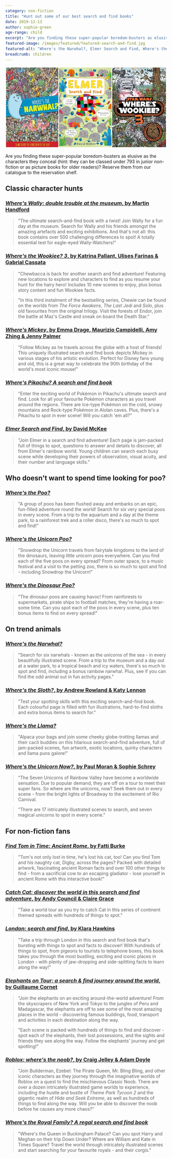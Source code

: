 ```yaml
---
category: non-fiction
title: "Hunt out some of our best search and find books"
date: 2019-12-13
author: sophie-green
age-range: child
excerpt: "Are you finding these super-popular boredom-busters as elusive as the characters they conceal? Reserve them from our catalogue to the reservation shelf."
featured-image: /images/featured/featured-search-and-find.jpg
featured-alt: "Where's the Narwhal?, Elmer Search and Find, Where's the Wookiee? 3"
breadcrumb: children
---
```


![Where's the Narwhal?, Elmer Search and Find, Where's the Wookiee? 3](/images/featured/featured-search-and-find.jpg)

Are you finding these super-popular boredom-busters as elusive as the characters they conceal (hint: they can be classed under 793 in junior non-fiction or as picture books for older readers)? Reserve them from our catalogue to the reservation shelf.

## Classic character hunts

### [<cite>Where's Wally: double trouble at the museum</cite>, by Martin Handford](https://suffolk.spydus.co.uk/cgi-bin/spydus.exe/ENQ/OPAC/BIBENQ?BRN=2610370)

> "The ultimate search-and-find book with a twist! Join Wally for a fun day at the museum. Search for Wally and his friends amongst the amazing artefacts and exciting exhibitions. And that's not all: this book contains over 500 challenging differences to spot! A totally essential test for eagle-eyed Wally-Watchers!"

### [<cite>Where's the Wookiee? 3</cite>, by Katrina Pallant, Ulises Farinas & Gabrial Cassata](https://suffolk.spydus.co.uk/cgi-bin/spydus.exe/ENQ/OPAC/BIBENQ?BRN=2622574)

> "Chewbacca is back for another search and find adventure! Featuring new locations to explore and characters to find as you resume your hunt for the hairy hero! Includes 10 new scenes to enjoy, plus bonus story content and fun Wookiee facts.

> "In this third instalment of the bestselling series, Chewie can be found on the worlds from <cite>The Force Awakens</cite>, <cite>The Last Jedi</cite> and <cite>Solo</cite>, plus old favourites from the original trilogy. Visit the forests of Endor, join the battle at Maz's Castle and sneak on board the Death Star."

### [<cite>Where's Mickey</cite>, by Emma Drage, Maurizio Campidelli, Amy Zhing & Jenny Palmer](https://suffolk.spydus.co.uk/cgi-bin/spydus.exe/ENQ/OPAC/BIBENQ?BRN=2459531)

> "Follow Mickey as he travels across the globe with a host of friends! This uniquely illustrated search and find book depicts Mickey in various stages of his artistic evolution. Perfect for Disney fans young and old, this is a great way to celebrate the 90th birthday of the world's most iconic mouse!"

### [<cite>Where's Pikachu? A search and find book</cite>](https://suffolk.spydus.co.uk/cgi-bin/spydus.exe/ENQ/OPAC/BIBENQ?BRN=2603259)

> "Enter the exciting world of Pokémon in Pikachu's ultimate search and find. Look for all your favourite Pokémon characters as you travel around the regions. There are Ice-type Pokémon on the cold, snowy mountains and Rock-type Pokémon in Alolan caves. Plus, there's a Pikachu to spot in ever scene! Will you catch 'em all?"

### [<cite>Elmer Search and Find</cite>, by David McKee](https://suffolk.spydus.co.uk/cgi-bin/spydus.exe/ENQ/OPAC/BIBENQ?BRN=2505284)

> "Join Elmer in a search and find adventure! Each page is jam-packed full of things to spot, questions to answer and details to discover, all from Elmer's rainbow world. Young children can search each busy scene while developing their powers of observation, visual acuity, and their number and language skills."

## Who doesn't want to spend time looking for poo?

### [<cite>Where's the Poo?</cite>](https://suffolk.spydus.co.uk/cgi-bin/spydus.exe/ENQ/OPAC/BIBENQ?BRN=2576410)

> "A group of poos has been flushed away and embarks on an epic, fun-filled adventure round the world! Search for six very special poos in every scene. From a trip to the aquarium and a day at the theme park, to a rainforest trek and a roller disco, there's so much to spot and find!"

### [<cite>Where's the Unicorn Poo?</cite>](https://suffolk.spydus.co.uk/cgi-bin/spydus.exe/ENQ/OPAC/BIBENQ?BRN=2646361)

> "Snowdrop the Unicorn travels from fairytale kingdoms to the land of the dinosaurs, leaving little unicorn poos everywhere. Can you find each of the five poos on every spread? From outer space, to a music festival and a visit to the petting zoo, there is so much to spot and find - including Snowdrop the Unicorn!"

### [<cite>Where's the Dinosaur Poo?</cite>](https://suffolk.spydus.co.uk/cgi-bin/spydus.exe/ENQ/OPAC/BIBENQ?BRN=2702092)

> "The dinosaur poos are causing havoc! From rainforests to supermarkets, pirate ships to football matches, they're having a roar-some time. Can you spot each of the poos in every scene, plus ten bonus items to find on every spread!"

## On trend animals

### [<cite>Where's the Narwhal?</cite>](https://suffolk.spydus.co.uk/cgi-bin/spydus.exe/ENQ/OPAC/BIBENQ?BRN=2513445)

> "Search for six narwhals - known as the unicorns of the sea - in every beautifully illustrated scene. From a trip to the museum and a day out at a water park, to a tropical beach and icy waters, there's so much to spot and find, including a bonus rainbow narwhal. Plus, see if you can find the odd animal out in fun activity pages."

### [<cite>Where's the Sloth?</cite>, by Andrew Rowland & Katy Lennon](https://suffolk.spydus.co.uk/cgi-bin/spydus.exe/ENQ/OPAC/BIBENQ?BRN=2503482)

> "Test your spotting skills with this exciting search-and-find book. Each colourful page is filled with fun illustrations, hard-to-find sloths and extra bonus items to search for."

### [<cite>Where's the Llama?</cite>](https://suffolk.spydus.co.uk/cgi-bin/spydus.exe/ENQ/OPAC/BIBENQ?BRN=2452110)

> "Alpaca your bags and join some cheeky globe-trotting llamas and their cacti buddies on this hilarious search-and-find adventure, full of jam-packed scenes, fun artwork, exotic locations, quirky characters and llama puns galore!"

### [<cite>Where's the Unicorn Now?</cite>, by Paul Moran & Sophie Schrey](https://suffolk.spydus.co.uk/cgi-bin/spydus.exe/ENQ/OPAC/BIBENQ?BRN=2429691)

> "The Seven Unicorns of Rainbow Valley have become a worldwide sensation. Due to popular demand, they are off on a tour to meet their super fans. So where are the unicorns, now? Seek them out in every scene - from the bright lights of Broadway to the excitement of Rio Carnival.

> "There are 17 intricately illustrated scenes to search, and seven magical unicorns to spot in every scene."

## For non-fiction fans

### [<cite>Find Tom in Time: Ancient Rome</cite>, by Fatti Burke](https://suffolk.spydus.co.uk/cgi-bin/spydus.exe/ENQ/OPAC/BIBENQ?BRN=2701469)

> "Tom's not only lost in time, he's lost his cat, too! Can you find Tom and his naughty cat, Digby, across the pages? Packed with detailed artwork, fascinating ancient Roman facts and over 100 other things to find - from a sacrificial cow to an escaping gladiator - lose yourself in ancient Rome with this interactive book!"

### [<cite>Catch Cat: discover the world in this search and find adventure</cite>, by Andy Council & Claire Grace](https://suffolk.spydus.co.uk/cgi-bin/spydus.exe/ENQ/OPAC/BIBENQ?BRN=2622694)

> "Take a world tour as you try to catch Cat in this series of continent themed spreads with hundreds of things to spot."

### [<cite>London: search and find</cite>, by Klara Hawkins](https://suffolk.spydus.co.uk/cgi-bin/spydus.exe/ENQ/OPAC/BIBENQ?BRN=2550767)

> "Take a trip through London in this search and find book that's bursting with things to spot and facts to discover! With hundreds of things to spot, from pigeons to tourists to telephone boxes, this book takes you through the most bustling, exciting and iconic places in London - with plenty of jaw-dropping and side-splitting facts to learn along the way!"

### [<cite>Elephants on Tour: a search & find journey around the world</cite>, by Guillaume Cornet](https://suffolk.spydus.co.uk/cgi-bin/spydus.exe/ENQ/OPAC/BIBENQ?BRN=2452285)

> "Join the elephants on an exciting around-the-world adventure! From the skyscrapers of New York and Tokyo to the jungles of Peru and Madagascar, the elephants are off to see some of the most amazing places in the world - discovering famous buildings, food, transport and activities in each destination along the way.

> "Each scene is packed with hundreds of things to find and discover - spot each of the elephants, their lost possessions, and the sights and friends they see along the way. Follow the elephants' journey and get spotting!"

### [<cite>Roblox: where's the noob?</cite>, by Craig Jelley & Adam Doyle](https://suffolk.spydus.co.uk/cgi-bin/spydus.exe/ENQ/OPAC/BIBENQ?BRN=2640290)

> "Join Builderman, Ezebel: The Pirate Queen, Mr. Bling Bling, and other iconic characters as they journey through the imaginative worlds of Roblox on a quest to find the mischievous Classic Noob. There are over a dozen intricately illustrated game worlds to experience, including the hustle and bustle of <cite>Theme Park Tycoon 2</cite> and the gigantic realm of <cite>Hide and Seek Extreme</cite>, as well as hundreds of things to find along the way. Will you be able to discover the noob before he causes any more chaos?"

### [<cite>Where's the Royal Family? A regal search and find book</cite>](https://suffolk.spydus.co.uk/cgi-bin/spydus.exe/ENQ/OPAC/BIBENQ?BRN=2545765)

> "Where's the Queen in Buckingham Palace? Can you spot Harry and Meghan on their trip Down Under? Where are William and Kate in Times Square? Travel the world through intricately illustrated scenes and start searching for your favourite royals - and their corgis."

